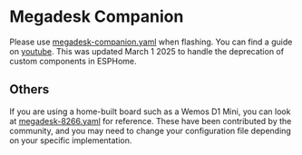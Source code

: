 # Megadesk Companion
Please use [megadesk-companion.yaml](megadesk-companion.yaml) when flashing. You can find a guide on [youtube](https://www.youtube.com/watch?v=hUrNMm47_AY).
This was updated March 1 2025 to handle the deprecation of custom components in ESPHome.

## Others
If you are using a home-built board such as a Wemos D1 Mini, you can look at [megadesk-8266.yaml](megadesk-8266.yaml) for reference. These have been contributed by the community, and you may need to change your configuration file depending on your specific implementation.
